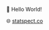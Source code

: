 👋 Hello World!

🌐 [statspect.co](statspect.co)

<!---
statspect/statspect is a ✨ special ✨ repository because its `README.md` (this file) appears on your GitHub profile.
You can click the Preview link to take a look at your changes.
--->
